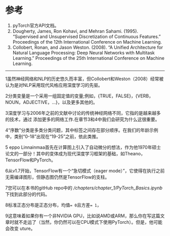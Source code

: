 # 参考

1. pyTorch官方API文档。
2. Dougherty, James, Ron Kohavi, and Mehran Sahami. (1995). “Supervised and Unsupervised Discretization of Continuous Features.” Proceedings of the 12th International Conference on Machine Learning.
3. Collobert, Ronan, and Jason Weston. (2008). “A Unified Architecture for Natural Language Processing: Deep Neural Networks with Multitask Learning.” Proceedings of the 25th International Conference on Machine Learning.

<hr>

1虽然神经网络和NLP的历史悠久而丰富，但Collobert和Weston（2008）经常被认为是对NLP采用现代风格应用深度学习的先驱。

2分类变量是一个采用一组固定值的变量;例如，{TRUE，FALSE}，{VERB，NOUN，ADJECTIVE，...}，以及更多其他的。

3深度学习与2006年之前的文献中讨论的传统神经网络不同，它指的是越来越多的技术，通过
添加更多的网络工作.在章节3和4中我们会研究为什么这很重要。

4“序数”分类是多类分类问题，其中标签之间存在部分顺序。在我们的年龄示例中，类别“0-18”出现在“19-25”之前，依此类推。

5 eppo Linnainmaa首先在计算图上引入了自动微分的想法，作为他1970年硕士论文的一部分！其中的变体成为现代深度学习框架的基础，如Theano，TensorFlow和PyTorch。

6从v1.7开始，TensorFlow有一个“急切模式（eager mode）”，它使得在执行之前无需编译图形，但静态图仍然是TensorFlow的支柱。

7您可以在本书的gitHub repo中的 */chapters/chapter_1/PyTorch_Basics.ipynb* 下找到此部分的代码。

8标准正态分布是正态分布，均值`= 0`且方差`= 1`，

9这意味着如果你有一个非NVIDIA GPU，比如说AMD或ARM，那么你在写这篇文章时就不走运了（当然，你仍然可以在CPU模式下使用PyTorch）。但是，他可能会改变
uture。
